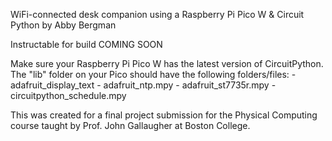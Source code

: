 WiFi-connected desk companion using a Raspberry Pi Pico W & Circuit Python by Abby Bergman

Instructable for build COMING SOON

Make sure your Raspberry Pi Pico W has the latest version of CircuitPython. The "lib" folder on your Pico should have the following folders/files: 
    - adafruit_display_text
    - adafruit_ntp.mpy
    - adafruit_st7735r.mpy
    - circuitpython_schedule.mpy

This was created for a final project submission for the Physical Computing course taught by Prof. John Gallaugher at Boston College.

